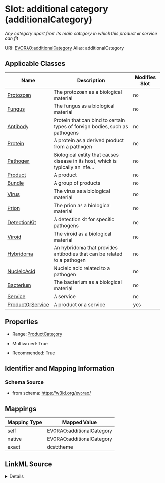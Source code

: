 

# Slot: additional category (additionalCategory) 


_Any category apart from its main category in which this product or service can fit_





URI: [EVORAO:additionalCategory](https://w3id.org/evorao/additionalCategory)
Alias: additionalCategory

<!-- no inheritance hierarchy -->





## Applicable Classes

| Name | Description | Modifies Slot |
| --- | --- | --- |
| [Protozoan](Protozoan.md) | The protozoan as a biological material |  no  |
| [Fungus](Fungus.md) | The fungus as a biological material |  no  |
| [Antibody](Antibody.md) | Protein that can bind to certain types of foreign bodies, such as pathogens |  no  |
| [Protein](Protein.md) | A protein as a derived product from a pathogen |  no  |
| [Pathogen](Pathogen.md) | Biological entity that causes disease in its host, which is typically an infe... |  no  |
| [Product](Product.md) | A product |  no  |
| [Bundle](Bundle.md) | A group of products |  no  |
| [Virus](Virus.md) | The virus as a biological material |  no  |
| [Prion](Prion.md) | The prion as a biological material |  no  |
| [DetectionKit](DetectionKit.md) | A detection kit for specific pathogens |  no  |
| [Viroid](Viroid.md) | The viroid as a biological material |  no  |
| [Hybridoma](Hybridoma.md) | An hybridoma that provides antibodies that can be related to a pathogen |  no  |
| [NucleicAcid](NucleicAcid.md) | Nucleic acid related to a pathogen |  no  |
| [Bacterium](Bacterium.md) | The bacterium as a biological material |  no  |
| [Service](Service.md) | A service |  no  |
| [ProductOrService](ProductOrService.md) | A product or a service |  yes  |







## Properties

* Range: [ProductCategory](ProductCategory.md)

* Multivalued: True

* Recommended: True





## Identifier and Mapping Information







### Schema Source


* from schema: https://w3id.org/evorao/




## Mappings

| Mapping Type | Mapped Value |
| ---  | ---  |
| self | EVORAO:additionalCategory |
| native | EVORAO:additionalCategory |
| exact | dcat:theme |




## LinkML Source

<details>
```yaml
name: additionalCategory
description: Any category apart from its main category in which this product or service
  can fit
title: additional category
from_schema: https://w3id.org/evorao/
exact_mappings:
- dcat:theme
rank: 1000
alias: additionalCategory
domain_of:
- ProductOrService
range: ProductCategory
required: false
recommended: true
multivalued: true

```
</details>
